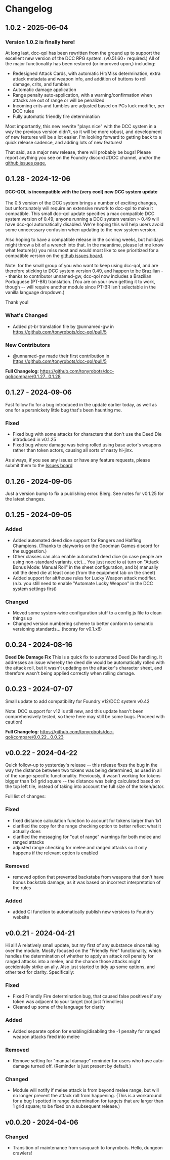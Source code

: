 # Changelog

## 1.0.2 - 2025-06-04

### Version 1.0.2 is finally here!

At long last, dcc-qol has been rewritten from the ground up to support the excellent new version of the DCC RPG system. (v0.51.60+ required.) All of the major functionality has been restored (or improved upon,) including:

+ Redesigned Attack Cards, with automatic Hit/Miss determination, extra attack metadata and weapon info, and addition of buttons to roll damage, crits, and fumbles
+ Automatic damage application
+ Range penalty auto-application, with a warning/confirmation when attacks are out of range or will be penalized
+ Incoming crits and fumbles are adjusted based on PCs luck modifier, per DCC rules
+ Fully automatic friendly fire determination

Most importantly, this new rewrite "plays nice" with the DCC system in a way the previous version didn't, so it will be more robust, and development of new features will be a lot easier. I'm looking forward to getting back to a quick release cadence, and adding lots of new features!

That said, as a major new release, there will probably be bugs!  Please report anything you see on the Foundry discord #DCC channel, and/or the [github issues page.](https://github.com/tonyrobots/dcc-qol/issues)

## 0.1.28 - 2024-12-06

#### DCC-QOL is incompatible with the (very cool) new DCC system update

The 0.5 version of the DCC system brings a number of exciting changes, but unfortunately will require an extensive rework to dcc-qol to make it compatible. This small dcc-qol update specifies a max compatible DCC system version of 0.49; anyone running a DCC system version > 0.49 will have dcc-qol automatically disabled. We're hoping this will help users avoid some unnecessary confusion when updating to the new system version.

Also hoping to have a compatible release in the coming weeks, but holidays might throw a bit of a wrench into that. In the meantime, please let me know what feature(s) you miss most and would most like to see prioritized for a compatible version on the [github issues board](https://github.com/tonyrobots/dcc-qol/issues).

Note: for the small group of you who want to keep using dcc-qol, and are therefore sticking to DCC system version 0.49, and happen to be Brazilian --  thanks to contributor unnamed-gw, dcc-qol now includes a Brazilian Portuguese (PT-BR) translation. (You are on your own getting it to work, though -- will require another module since PT-BR isn't selectable in the vanilla language dropdown.)

Thank you!

### What's Changed

* Added pt-br translation file by @unnamed-gw in https://github.com/tonyrobots/dcc-qol/pull/5

### New Contributors

* @unnamed-gw made their first contribution in https://github.com/tonyrobots/dcc-qol/pull/5

**Full Changelog**: https://github.com/tonyrobots/dcc-qol/compare/0.1.27...0.1.28

## 0.1.27 - 2024-09-06

Fast follow fix for a bug introduced in the update earlier today, as well as one for a persnickety little bug that's been haunting me.

### Fixed

- Fixed bug with some attacks for characters that don't use the Deed Die introduced in v0.1.25
- Fixed bug where damage was being rolled using base actor's weapons rather than token actors, causing all sorts of nasty hi-jinx.

As always, if you see any issues or have any feature requests, please submit them to the [Issues board](https://github.com/tonyrobots/dcc-qol/issues)

## 0.1.26 - 2024-09-05

Just a version bump to fix a publishing error. Blerg. See notes for v0.1.25 for the latest changes.

## 0.1.25 - 2024-09-05

### Added

- Added automated deed dice support for Rangers and Halfling Champions. (Thanks to clayworks on the Goodman Games discord for the suggestion.)
- Other classes can also enable automated deed dice (in case people are using non-standard variants, etc)... You just need to  a)  turn on "Attack Bonus Mode: Manual Roll" in the sheet configuration, and b) manually roll the deed die at least once (from the equipment tab on the sheet)
- Added support for alt/house rules for Lucky Weapon attack modifier. (n.b. you still need to enable "Automate Lucky Weapon" in the DCC system settings first)

### Changed

- Moved some system-wide configuration stuff to a config.js file to clean things up
- Changed version numbering scheme to better conform to semantic versioning standards... (hooray for v0.1.x!!)

## 0.0.24 - 2024-08-16

**Deed Die Damage Fix**
This is a quick fix to automated Deed Die handling. It addresses an issue whereby the deed die would be automatically rolled with the attack roll, but it wasn't updating on the attacker's character sheet, and therefore wasn't being applied correctly when rolling damage.

## 0.0.23 - 2024-07-07

Small update to add compatibility for Foundry v12/DCC system v0.42

Note: DCC support for v12 is still new, and this update hasn't been comprehensively tested, so there here may still be some bugs. Proceed with caution!

**Full Changelog**: https://github.com/tonyrobots/dcc-qol/compare/0.0.22...0.0.23

## v0.0.22 - 2024-04-22

Quick follow-up to yesterday's release -- this release fixes the bug in the way the distance between two tokens was being determined, as used in all of the range-specific functionality. Previously, it wasn't working for tokens bigger than 1x1 grid square -- the distance was being calculated based on the top left tile, instead of taking into account the full size of the token/actor.

Full list of changes:

### Fixed

- fixed distance calculation function to account for tokens larger than 1x1
- clarified the copy for the range checking option to better reflect what it actually does
- clarified the messaging for "out of range" warnings for both melee and ranged attacks
- adjusted range checking for melee and ranged attacks so it only happens if the relevant option is enabled

### Removed

- removed option that prevented backstabs from weapons that don't have bonus backstab damage, as it was based on incorrect interpretation of the rules

### Added

- added CI function to automatically publish new versions to Foundry website

## v0.0.21 - 2024-04-21

Hi all! A relatively small update, but my first of any substance since taking over the module. Mostly focused on the "Friendly Fire" functionality, which handles the determination of whether to apply an attack roll penalty for ranged attacks into a melee, and the chance those attacks might accidentally strike an ally. Also just started to tidy up some options, and other text for clarity. Specifically:

### Fixed

- Fixed Friendly Fire determination bug, that caused false positives if any token was adjacent to your target (not just friendlies)
- Cleaned up some of the language for clarity

### Added

- Added separate option for enabling/disabling the -1 penalty for ranged weapon attacks fired into melee

### Removed

- Remove setting for "manual damage" reminder for users who have auto-damage turned off. (Reminder is just present by default.)

### Changed

- Module will notify if melee attack is from beyond melee range, but will no longer prevent the attack roll from happening. (This is a workaround for a bug I spotted in range determination for targets that are larger than 1 grid square; to be fixed on a subsequent release.)

## v0.0.20 - 2024-04-06

### Changed

- Transition of maintenance from sasquach to tonyrobots. Hello, dungeon crawlers!
